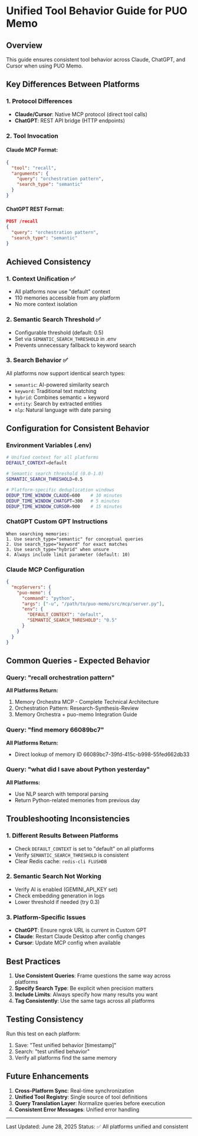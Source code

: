 # Unified Tool Behavior Guide for PUO Memo

## Overview
This guide ensures consistent tool behavior across Claude, ChatGPT, and Cursor when using PUO Memo.

## Key Differences Between Platforms

### 1. Protocol Differences
- **Claude/Cursor**: Native MCP protocol (direct tool calls)
- **ChatGPT**: REST API bridge (HTTP endpoints)

### 2. Tool Invocation

#### Claude MCP Format:
```json
{
  "tool": "recall",
  "arguments": {
    "query": "orchestration pattern",
    "search_type": "semantic"
  }
}
```

#### ChatGPT REST Format:
```json
POST /recall
{
  "query": "orchestration pattern",
  "search_type": "semantic"
}
```

## Achieved Consistency

### 1. Context Unification ✅
- All platforms now use "default" context
- 110 memories accessible from any platform
- No more context isolation

### 2. Semantic Search Threshold ✅
- Configurable threshold (default: 0.5)
- Set via `SEMANTIC_SEARCH_THRESHOLD` in .env
- Prevents unnecessary fallback to keyword search

### 3. Search Behavior ✅
All platforms now support identical search types:
- `semantic`: AI-powered similarity search
- `keyword`: Traditional text matching
- `hybrid`: Combines semantic + keyword
- `entity`: Search by extracted entities
- `nlp`: Natural language with date parsing

## Configuration for Consistent Behavior

### Environment Variables (.env)
```bash
# Unified context for all platforms
DEFAULT_CONTEXT=default

# Semantic search threshold (0.0-1.0)
SEMANTIC_SEARCH_THRESHOLD=0.5

# Platform-specific deduplication windows
DEDUP_TIME_WINDOW_CLAUDE=600    # 10 minutes
DEDUP_TIME_WINDOW_CHATGPT=300   # 5 minutes
DEDUP_TIME_WINDOW_CURSOR=900    # 15 minutes
```

### ChatGPT Custom GPT Instructions
```
When searching memories:
1. Use search_type="semantic" for conceptual queries
2. Use search_type="keyword" for exact matches
3. Use search_type="hybrid" when unsure
4. Always include limit parameter (default: 10)
```

### Claude MCP Configuration
```json
{
  "mcpServers": {
    "puo-memo": {
      "command": "python",
      "args": ["-u", "/path/to/puo-memo/src/mcp/server.py"],
      "env": {
        "DEFAULT_CONTEXT": "default",
        "SEMANTIC_SEARCH_THRESHOLD": "0.5"
      }
    }
  }
}
```

## Common Queries - Expected Behavior

### Query: "recall orchestration pattern"
**All Platforms Return:**
1. Memory Orchestra MCP - Complete Technical Architecture
2. Orchestration Pattern: Research-Synthesis-Review  
3. Memory Orchestra + puo-memo Integration Guide

### Query: "find memory 66089bc7"
**All Platforms Return:**
- Direct lookup of memory ID 66089bc7-39fd-415c-b998-55fed662db33

### Query: "what did I save about Python yesterday"
**All Platforms:**
- Use NLP search with temporal parsing
- Return Python-related memories from previous day

## Troubleshooting Inconsistencies

### 1. Different Results Between Platforms
- Check `DEFAULT_CONTEXT` is set to "default" on all platforms
- Verify `SEMANTIC_SEARCH_THRESHOLD` is consistent
- Clear Redis cache: `redis-cli FLUSHDB`

### 2. Semantic Search Not Working
- Verify AI is enabled (GEMINI_API_KEY set)
- Check embedding generation in logs
- Lower threshold if needed (try 0.3)

### 3. Platform-Specific Issues
- **ChatGPT**: Ensure ngrok URL is current in Custom GPT
- **Claude**: Restart Claude Desktop after config changes
- **Cursor**: Update MCP config when available

## Best Practices

1. **Use Consistent Queries**: Frame questions the same way across platforms
2. **Specify Search Type**: Be explicit when precision matters
3. **Include Limits**: Always specify how many results you want
4. **Tag Consistently**: Use the same tags across all platforms

## Testing Consistency

Run this test on each platform:
1. Save: "Test unified behavior [timestamp]"
2. Search: "test unified behavior"
3. Verify all platforms find the same memory

## Future Enhancements

1. **Cross-Platform Sync**: Real-time synchronization
2. **Unified Tool Registry**: Single source of tool definitions
3. **Query Translation Layer**: Normalize queries before execution
4. **Consistent Error Messages**: Unified error handling

---

Last Updated: June 28, 2025
Status: ✅ All platforms unified and consistent
